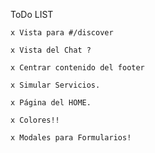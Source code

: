 ToDo LIST 

	x Vista para #/discover

	x Vista del Chat ?

	x Centrar contenido del footer

	x Simular Servicios.

	x Página del HOME.

	x Colores!! 

	x Modales para Formularios! 



